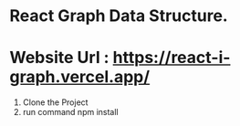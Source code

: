# React Graph Data Structure.

# Website Url :  https://react-i-graph.vercel.app/

1.  Clone the Project
2.  run command npm install

